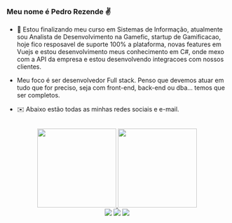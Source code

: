 ### Meu nome é Pedro Rezende ✌️

 - 🔭 Estou finalizando meu curso em Sistemas de Informação, atualmente sou Analista de Desenvolvimento na Gamefic, startup de Gamificacao, hoje fico resposavel de suporte 100% a plataforma, novas features em Vuejs e estou desenvolvimento meus conhecimento em C#, onde mexo com a API da empresa e estou desenvolvendo integracoes com nossos clientes.
 - Meu foco é ser desenvolvedor Full stack. Penso que devemos atuar em tudo que for preciso, seja com front-end, back-end ou dba... temos que ser completos.

   
 - ✉️ Abaixo estão todas as minhas redes sociais e e-mail.
  
  ##
  <div align="center">
  <a href="https://github.com/pedrorezende07">
     <img height="180em" src="https://github-readme-stats.vercel.app/api?username=pedrorezende07&show_icons=true&theme=github_dark_dimmed&include_all_commits=true&count_private=true"/>
     <img height="180em" src="https://github-readme-stats.vercel.app/api/top-langs/?username=pedrorezende07&layout=compact&langs_count=7&theme=github_dark_dimmed"/>
 </div>
   
  <div align="center"> 
       <a href="https://www.instagram.com/phg_rezende" target="_blank"><img src="https://img.shields.io/badge/-Instagram-%23E4405F?style=for-the-badge&logo=instagram&logoColor=white" target="_blank"></a> 
       <a href = "mailto:pedrohgrezende@gmail.com"><img src="https://img.shields.io/badge/-Gmail-%23333?style=for-the-badge&logo=gmail&logoColor=white" target="_blank"></a>
       <a href="https://www.linkedin.com/in/pedro-phgr/" target="_blank"><img src="https://img.shields.io/badge/-LinkedIn-%230077B5?style=for-the-badge&logo=linkedin&logoColor=white" target="_blank"></a> 
 </div>
